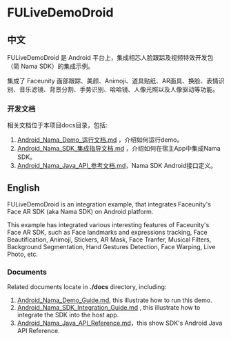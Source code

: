 # FULiveDemoDroid

## 中文
FULiveDemoDroid 是 Android 平台上，集成相芯人脸跟踪及视频特效开发包（简 Nama SDK）的集成示例。

集成了 Faceunity 面部跟踪、美颜、Animoji、道具贴纸、AR面具、换脸、表情识别、音乐滤镜、背景分割、手势识别、哈哈镜、人像光照以及人像驱动等功能。

### 开发文档

相关文档位于本项目docs目录，包括:

1. [Android_Nama_Demo_运行文档.md](./docs/Android_Nama_Demo_运行文档.md) ，介绍如何运行demo。  
2. [Android_Nama_SDK_集成指导文档.md](./docs/Android_Nama_SDK_集成指导文档.md) ，介绍如何在宿主App中集成Nama SDK。   
3. [Android_Nama_Java_API_参考文档.md](./docs/Android_Nama_Java_API_参考文档.md)，Nama SDK Android接口定义。  

## English
FULiveDemoDroid is an integration example, that integrates Faceunity's Face AR SDK (aka Nama SDK) on Android platform.

This example has integrated various interesting features of Faceunity's Face AR SDK, such as Face landmarks and expressions tracking, Face Beautification, Animoji, Stickers, AR Mask, Face Tranfer, Musical Filters, Background Segmentation, Hand Gestures Detection, Face Warping, Live Photo, etc.

### Documents

Related documents locate in __./docs__ directory, including:   

1. [Android_Nama_Demo_Guide.md](./docs/Android_Nama_Demo_Guide.md), this illustrate how to run this demo.  
2. [Android_Nama_SDK_Integration_Guide.md](./docs/Android_Nama_SDK_Integration_Guide.md) , this illustrate how to integrate the SDK into the host app.   
3. [Android_Nama_Java_API_Reference.md](./docs/Android_Nama_Java_API_Reference.md)，this show SDK's  Android Java API Reference.  